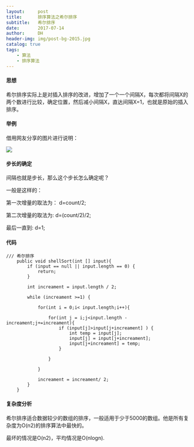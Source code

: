 ```yaml
---
layout:     post
title:      排序算法之希尔排序
subtitle:   希尔排序
date:       2017-07-14
author:     DH
header-img: img/post-bg-2015.jpg 
catalog: true
tags:
    - 算法
    - 排序算法
---
```

#### 思想

希尔排序实际上是对插入排序的改进，增加了一个一个间隔X，每次都将间隔X的两个数进行比较，确定位置，然后减小间隔X，直达间隔X=1，也就是原始的插入排序。

#### 举例

借用网友分享的图片进行说明：

![](https://ws4.sinaimg.cn/large/006tKfTcgy1fhjhugfjy6j30fn0ff75b.jpg)

#### 步长的确定

间隔也就是步长，那么这个步长怎么确定呢？

一般是这样的：

第一次增量的取法为： d=count/2;

第二次增量的取法为:  d=(count/2)/2;

最后一直到: d=1;

#### 代码

```
/// 希尔排序
	public void shellSort(int [] input){
		if (input == null || input.length == 0) {
			return;
		}
		
		int increament = input.length / 2;
		
		while (increament >=1) {
			
			for(int i = 0;i< input.length;i++){
				
				for(int j = i;j<input.length - increament;j+=increament){
					if (input[j]>input[j+increament] ) {
						int temp = input[j];
						input[j] = input[j+increament];
						input[j+increament] = temp;
					}
					
				}
				
			}
				
			increament = increament/ 2;
		}
	}  		

```

#### 复杂度分析

希尔排序适合数据较少的数组的排序，一般适用于少于5000的数组。他是所有复杂度为O(n2)的排序算法中最快的。

最坏的情况是O(n2)，平均情况是O(nlogn).

